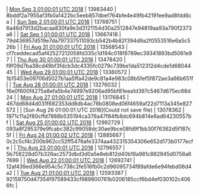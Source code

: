 | [Mon Sep  3 01:00:01 UTC 2018](https://transfer.sh/HuE2s/trcninja-dbdump-20180903010001.tar.bz2) | 13983440 | 8bddf2a7955af3fb0a1422bc5eeb857dbef764bfe4e49fb42191ee9ad8fdd6ca | 
| [Sun Sep  2 01:00:01 UTC 2018](https://transfer.sh/tMme7/trcninja-dbdump-20180902010001.tar.bz2) | 13768751 | 6a46d7913d2bacaa830fa9e3d3121154d30a2512847e94819aa93a790f2373a8 | 
| [Sat Sep  1 01:00:01 UTC 2018](https://transfer.sh/RH1dA/trcninja-dbdump-20180901010001.tar.bz2) | 13667418 | 79d436957d519e7da797337511093cb542b4b82f394d9a2f0553516e6a5c526b | 
| [Fri Aug 31 01:00:01 UTC 2018](https://transfer.sh/ut4Qq/trcninja-dbdump-20180831010001.tar.bz2) | 13568543 | cf7ceddecad5af42527212058fd335c1d194c018f8789ec39341893bd5061e97 | 
| [Thu Aug 30 01:00:01 UTC 2018](https://transfer.sh/uMebX/trcninja-dbdump-20180830010001.tar.bz2) | 13478420 | f9f09d7ba38cd49bf3fdcb3dc4335fc0279c739be1da512312d4cde1d6804445 | 
| [Wed Aug 29 01:00:01 UTC 2018](https://transfer.sh/YSlPU/trcninja-dbdump-20180829010001.tar.bz2) | 13360572 | 1b15453e09706d5027b1aa5ffa42de9c81a4e983c08b5fef5f872ae3a66b651f | 
| [Tue Aug 28 01:00:01 UTC 2018](https://transfer.sh/nqPyc/trcninja-dbdump-20180828010001.tar.bz2) | 13276032 | 16e0f600f4275a8efa5b4e74997e9206ad95bf81eea1d397c5467d675ec68d24 | 
| [Mon Aug 27 01:00:01 UTC 2018](https://transfer.sh/2y0u4/trcninja-dbdump-20180827010001.tar.bz2) | 13176845 | 467dd68d4d031f682353dd8db4ac78b0808ed06f4659af22d7113a345e827572 | 
| [Sun Aug 26 01:00:01 UTC 2018](Could not save file) | 13078362 | 1971c11a2f80cffd7888b535194ca376a47f84fb8dc694b814e6ad64230557bf | 
| [Sat Aug 25 01:00:02 UTC 2018](https://transfer.sh/kYVok/trcninja-dbdump-20180825010002.tar.bz2) | 12992729 | 093a8f295379e9fcabc382c99058dc30ae9bce08fd9f1bb30f76362d5f187c5f | 
| [Fri Aug 24 01:00:02 UTC 2018](https://transfer.sh/czjng/trcninja-dbdump-20180824010001.tar.bz2) | 12885667 | 0c2c5cf4c200b962cc52ff5476afe3374aa432315354306e652d173b0177ecfe | 
| [Thu Aug 23 01:00:01 UTC 2018](https://transfer.sh/adC6L/trcninja-dbdump-20180823010001.tar.bz2) | 12796557 | 5b758228d07b326ac2573dbd3d0a5e8eb812d40b19a981c882945d0758a67699 | 
| [Wed Aug 22 01:00:01 UTC 2018](https://transfer.sh/An3JB/trcninja-dbdump-20180822010001.tar.bz2) | 12692741 | 12af439ed366e954c5c738c2fe516fb0c2d96095734f89afde6e94febd06d4a2 | 
| [Tue Aug 21 01:00:01 UTC 2018](https://transfer.sh/XbSg8/trcninja-dbdump-20180821010001.tar.bz2) | 12593387 | 92159750d47354f97589433cf989800761b0206185ccf6bd4ef030102c4066fc | 
